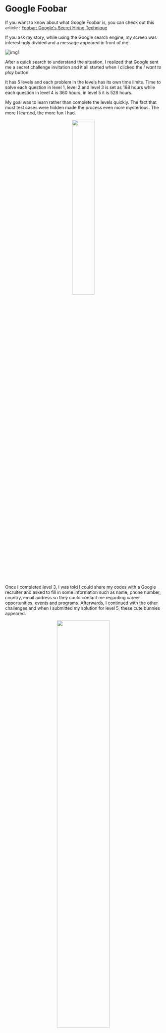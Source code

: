 # Google Foobar

If you want to know about what Google Foobar is, you can check out this article : [Foobar: Google's Secret Hiring Technique](https://www.turing.com/kb/foobar-google-secret-hiring-technique)

If you ask my story, while using the Google search engine, my screen was interestingly divided and a message appeared in front of me.

![img1](https://user-images.githubusercontent.com/18148716/228889074-7a8f4293-293c-4dc2-90db-19357cfe55b3.png)

After a quick search to understand the situation, I realized that Google sent me a secret challenge invitation and it all started when I clicked the *I want to play* button.

It has 5 levels and each problem in the levels has its own time limits. Time to solve each question in level 1, level 2 and level 3 is set as 168 hours while each question in level 4 is 360 hours, in level 5 it is 528 hours.

My goal was to learn rather than complete the levels quickly. The fact that most test cases were hidden made the process even more mysterious. The more I learned, the more fun I had.

<p align="center">
  <img src="https://user-images.githubusercontent.com/18148716/229279618-1de557f5-e755-43e4-871a-da617d015800.gif" width=38% />
</p>

Once I completed level 3, I was told I could share my codes with a Google recruiter and asked to fill in some information such as name, phone number, country, email address so they could contact me regarding career opportunities, events and programs. Afterwards, I continued with the other challenges and when I submitted my solution for level 5, these cute bunnies appeared.

<p align="center">
  <img src="https://user-images.githubusercontent.com/18148716/229280349-99405058-6035-4fab-b7fc-e18a3523dadc.gif" width=58% />
</p>

In conclusion, I successfully completed all 5 levels consisting of 9 challenges.

![img2](https://user-images.githubusercontent.com/18148716/229282916-3fd012e5-8346-4246-82e5-1fd6b7650a66.png)

I had coded my solutions in python and uploaded them for educational purposes only.

:milky_way: **Level 1**

&nbsp;&nbsp;&nbsp;&nbsp;&nbsp;&nbsp;Solar Doomsday

:milky_way: **Level 2**

&nbsp;&nbsp;&nbsp;&nbsp;&nbsp;&nbsp;Hey, I Already Did That!

&nbsp;&nbsp;&nbsp;&nbsp;&nbsp;&nbsp;En Route Salute

:milky_way: **Level 3**

&nbsp;&nbsp;&nbsp;&nbsp;&nbsp;&nbsp;Bomb, Baby!

&nbsp;&nbsp;&nbsp;&nbsp;&nbsp;&nbsp;Doomsday Fuel

&nbsp;&nbsp;&nbsp;&nbsp;&nbsp;&nbsp;The Grandest Staircase Of Them All

:milky_way: **Level 4**

&nbsp;&nbsp;&nbsp;&nbsp;&nbsp;&nbsp;Free the Bunny Workers

&nbsp;&nbsp;&nbsp;&nbsp;&nbsp;&nbsp;Escape Pods

:milky_way: **Level 5**

&nbsp;&nbsp;&nbsp;&nbsp;&nbsp;&nbsp;Dodge the Lasers!